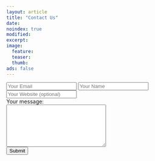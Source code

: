 ```yaml
---
layout: article
title: "Contact Us"
date: 
noindex: true
modified:
excerpt:
image:
  feature:
  teaser:
  thumb:
ads: false
---
```


<form accept-charset="UTF-8" action="https://formkeep.com/f/b0379e666672" method="POST">
  <input type="hidden" name="utf8" value="✓">
  
<input type="email" name="email" placeholder="Your Email">
<input type="text" name="name" placeholder="Your Name">
<input type="url" name="url" placeholder="Your Website (optional)">
<br> Your message:<br>
    <textarea name="message" rows="7" cols="30">
    </textarea><br>



<input type="submit" value="Submit">
